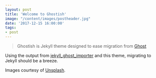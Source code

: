 ```yaml
---
layout: post
title: 'Welcome to Ghostish'
image: "/content/images/postheader.jpg"
date: '2017-12-15 16:00:00'
tags:
- post
---
```


> Ghostish is Jekyll theme designed to ease migration from [Ghost](https://ghost.org)

Using the output from [jekyll_ghost_importer](https://github.com/eloyesp/jekyll_ghost_importer) and this theme, migrating to Jekyll should be a breeze.

Images courtesy of [Unsplash](https://unsplash.com/).
